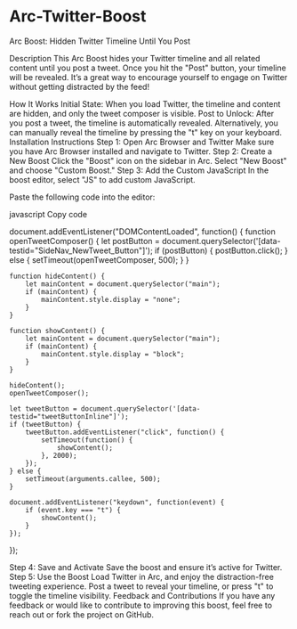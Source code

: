 # Arc-Twitter-Boost
Arc Boost: Hidden Twitter Timeline Until You Post

Description
This Arc Boost hides your Twitter timeline and all related content until you post a tweet. Once you hit the "Post" button, your timeline will be revealed. It’s a great way to encourage yourself to engage on Twitter without getting distracted by the feed!

How It Works
Initial State: When you load Twitter, the timeline and content are hidden, and only the tweet composer is visible.
Post to Unlock: After you post a tweet, the timeline is automatically revealed. Alternatively, you can manually reveal the timeline by pressing the "t" key on your keyboard.
Installation Instructions
Step 1: Open Arc Browser and Twitter
Make sure you have Arc Browser installed and navigate to Twitter.
Step 2: Create a New Boost
Click the "Boost" icon on the sidebar in Arc.
Select "New Boost" and choose "Custom Boost."
Step 3: Add the Custom JavaScript
In the boost editor, select "JS" to add custom JavaScript.

Paste the following code into the editor:

javascript
Copy code


document.addEventListener("DOMContentLoaded", function() {
    function openTweetComposer() {
        let postButton = document.querySelector('[data-testid="SideNav_NewTweet_Button"]');
        if (postButton) {
            postButton.click();
        } else {
            setTimeout(openTweetComposer, 500);
        }
    }

    function hideContent() {
        let mainContent = document.querySelector("main");
        if (mainContent) {
            mainContent.style.display = "none";
        }
    }

    function showContent() {
        let mainContent = document.querySelector("main");
        if (mainContent) {
            mainContent.style.display = "block";
        }
    }

    hideContent();
    openTweetComposer();

    let tweetButton = document.querySelector('[data-testid="tweetButtonInline"]');
    if (tweetButton) {
        tweetButton.addEventListener("click", function() {
            setTimeout(function() {
                showContent();
            }, 2000);
        });
    } else {
        setTimeout(arguments.callee, 500);
    }

    document.addEventListener("keydown", function(event) {
        if (event.key === "t") {
            showContent();
        }
    });
});


Step 4: Save and Activate
Save the boost and ensure it’s active for Twitter.
Step 5: Use the Boost
Load Twitter in Arc, and enjoy the distraction-free tweeting experience. Post a tweet to reveal your timeline, or press "t" to toggle the timeline visibility.
Feedback and Contributions
If you have any feedback or would like to contribute to improving this boost, feel free to reach out or fork the project on GitHub.
